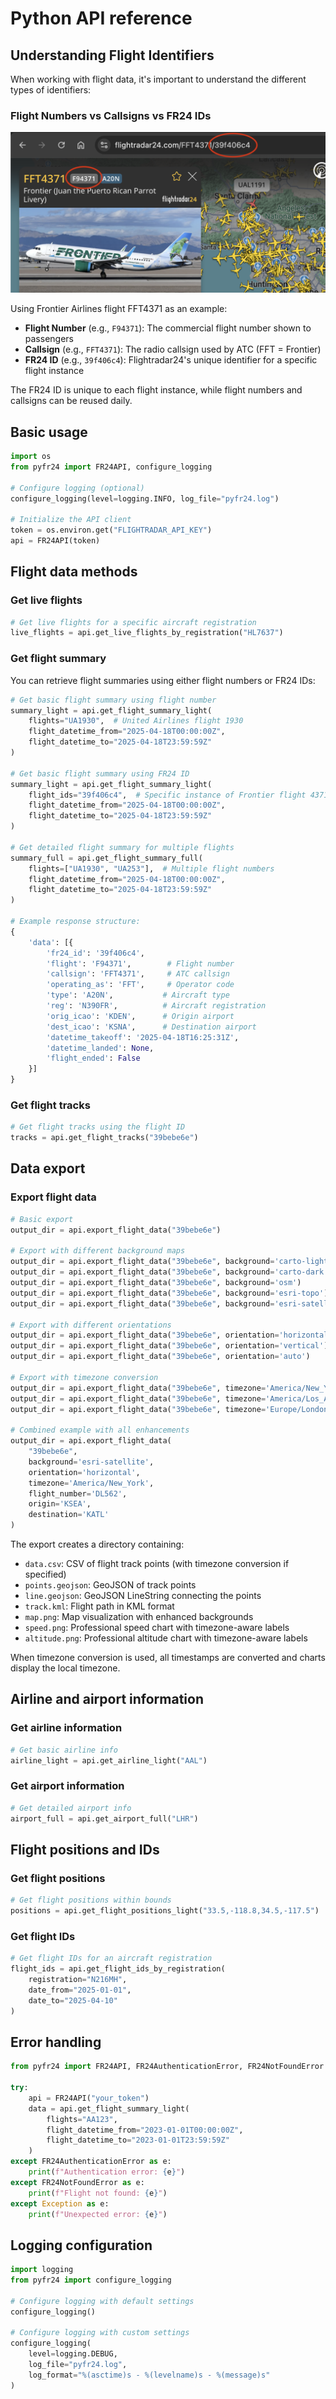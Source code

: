 # Python API reference

## Understanding Flight Identifiers

When working with flight data, it's important to understand the different types of identifiers:

### Flight Numbers vs Callsigns vs FR24 IDs

![Flight identifier example](../images/flight_identifiers.png)

Using Frontier Airlines flight FFT4371 as an example:

- **Flight Number** (e.g., `F94371`): The commercial flight number shown to passengers
- **Callsign** (e.g., `FFT4371`): The radio callsign used by ATC (FFT = Frontier)
- **FR24 ID** (e.g., `39f406c4`): Flightradar24's unique identifier for a specific flight instance

The FR24 ID is unique to each flight instance, while flight numbers and callsigns can be reused daily.

## Basic usage

```python
import os
from pyfr24 import FR24API, configure_logging

# Configure logging (optional)
configure_logging(level=logging.INFO, log_file="pyfr24.log")

# Initialize the API client
token = os.environ.get("FLIGHTRADAR_API_KEY")
api = FR24API(token)
```

## Flight data methods

### Get live flights

```python
# Get live flights for a specific aircraft registration
live_flights = api.get_live_flights_by_registration("HL7637")
```

### Get flight summary

You can retrieve flight summaries using either flight numbers or FR24 IDs:

```python
# Get basic flight summary using flight number
summary_light = api.get_flight_summary_light(
    flights="UA1930",  # United Airlines flight 1930
    flight_datetime_from="2025-04-18T00:00:00Z",
    flight_datetime_to="2025-04-18T23:59:59Z"
)

# Get basic flight summary using FR24 ID
summary_light = api.get_flight_summary_light(
    flight_ids="39f406c4",  # Specific instance of Frontier flight 4371
    flight_datetime_from="2025-04-18T00:00:00Z",
    flight_datetime_to="2025-04-18T23:59:59Z"
)

# Get detailed flight summary for multiple flights
summary_full = api.get_flight_summary_full(
    flights=["UA1930", "UA253"],  # Multiple flight numbers
    flight_datetime_from="2025-04-18T00:00:00Z",
    flight_datetime_to="2025-04-18T23:59:59Z"
)

# Example response structure:
{
    'data': [{
        'fr24_id': '39f406c4',
        'flight': 'F94371',        # Flight number
        'callsign': 'FFT4371',     # ATC callsign
        'operating_as': 'FFT',     # Operator code
        'type': 'A20N',           # Aircraft type
        'reg': 'N390FR',          # Aircraft registration
        'orig_icao': 'KDEN',      # Origin airport
        'dest_icao': 'KSNA',      # Destination airport
        'datetime_takeoff': '2025-04-18T16:25:31Z',
        'datetime_landed': None,
        'flight_ended': False
    }]
}
```

### Get flight tracks

```python
# Get flight tracks using the flight ID
tracks = api.get_flight_tracks("39bebe6e")
```

## Data export

### Export flight data

```python
# Basic export
output_dir = api.export_flight_data("39bebe6e")

# Export with different background maps
output_dir = api.export_flight_data("39bebe6e", background='carto-light')    # CartoDB Light (default)
output_dir = api.export_flight_data("39bebe6e", background='carto-dark')     # CartoDB Dark
output_dir = api.export_flight_data("39bebe6e", background='osm')            # OpenStreetMap
output_dir = api.export_flight_data("39bebe6e", background='esri-topo')      # ESRI World TopoMap
output_dir = api.export_flight_data("39bebe6e", background='esri-satellite') # ESRI World Imagery

# Export with different orientations
output_dir = api.export_flight_data("39bebe6e", orientation='horizontal')  # 16:9
output_dir = api.export_flight_data("39bebe6e", orientation='vertical')    # 9:16
output_dir = api.export_flight_data("39bebe6e", orientation='auto')       # Auto-detect

# Export with timezone conversion
output_dir = api.export_flight_data("39bebe6e", timezone='America/New_York')      # Eastern Time
output_dir = api.export_flight_data("39bebe6e", timezone='America/Los_Angeles')   # Pacific Time
output_dir = api.export_flight_data("39bebe6e", timezone='Europe/London')         # GMT/BST

# Combined example with all enhancements
output_dir = api.export_flight_data(
    "39bebe6e", 
    background='esri-satellite',
    orientation='horizontal',
    timezone='America/New_York',
    flight_number='DL562',
    origin='KSEA',
    destination='KATL'
)
```

The export creates a directory containing:
- `data.csv`: CSV of flight track points (with timezone conversion if specified)
- `points.geojson`: GeoJSON of track points
- `line.geojson`: GeoJSON LineString connecting the points
- `track.kml`: Flight path in KML format
- `map.png`: Map visualization with enhanced backgrounds
- `speed.png`: Professional speed chart with timezone-aware labels
- `altitude.png`: Professional altitude chart with timezone-aware labels

When timezone conversion is used, all timestamps are converted and charts display the local timezone.

## Airline and airport information

### Get airline information

```python
# Get basic airline info
airline_light = api.get_airline_light("AAL")
```

### Get airport information

```python
# Get detailed airport info
airport_full = api.get_airport_full("LHR")
```

## Flight positions and IDs

### Get flight positions

```python
# Get flight positions within bounds
positions = api.get_flight_positions_light("33.5,-118.8,34.5,-117.5")
```

### Get flight IDs

```python
# Get flight IDs for an aircraft registration
flight_ids = api.get_flight_ids_by_registration(
    registration="N216MH",
    date_from="2025-01-01",
    date_to="2025-04-10"
)
```

## Error handling

```python
from pyfr24 import FR24API, FR24AuthenticationError, FR24NotFoundError

try:
    api = FR24API("your_token")
    data = api.get_flight_summary_light(
        flights="AA123",
        flight_datetime_from="2023-01-01T00:00:00Z",
        flight_datetime_to="2023-01-01T23:59:59Z"
    )
except FR24AuthenticationError as e:
    print(f"Authentication error: {e}")
except FR24NotFoundError as e:
    print(f"Flight not found: {e}")
except Exception as e:
    print(f"Unexpected error: {e}")
```

## Logging configuration

```python
import logging
from pyfr24 import configure_logging

# Configure logging with default settings
configure_logging()

# Configure logging with custom settings
configure_logging(
    level=logging.DEBUG,
    log_file="pyfr24.log",
    log_format="%(asctime)s - %(levelname)s - %(message)s"
)
``` 